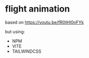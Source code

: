 # flight animation


based on https://youtu.be/fR0tHI0nFYk

but using:

* NPM 
* VITE
* TAILWINDCSS
